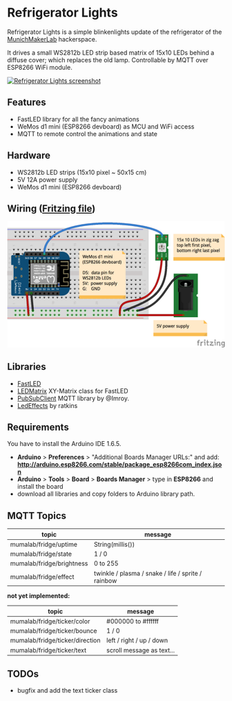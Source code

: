 Refrigerator Lights
===================
Refrigerator Lights is a simple blinkenlights update of the refrigerator of the [MunichMakerLab](https://munichmakerlab.de/) hackerspace.

It drives a small WS2812b LED strip based matrix of 15x10 LEDs behind a diffuse cover; which replaces the old lamp. 
Controllable by MQTT over ESP8266 WiFi module.

[![Refrigerator Lights screenshot](https://cloud.githubusercontent.com/assets/6171589/7560420/513b217e-f7c3-11e4-8fe3-a6d3037b3baf.jpg)](https://www.tumblr.com/video/munichmakerlab/116758165625/700/)

Features
--------
* FastLED library for all the fancy animations
* WeMos d1 mini (ESP8266 devboard) as MCU and WiFi access
* MQTT to remote control the animations and state

Hardware
--------
* WS2812b LED strips (15x10 pixel ~ 50x15 cm)
* 5V 12A power supply
* WeMos d1 mini (ESP8266 devboard)

Wiring ([Fritzing file](/fritzing/esp8266-fridge-lights-wiring.fzz))
------
![wiring diagram](/fritzing/esp8266-fridge-lights-wiring.png "wiring diagram")

Libraries
---------
* [FastLED](https://github.com/FastLED/FastLED)
* [LEDMatrix](https://github.com/Jorgen-VikingGod/LEDMatrix) XY-Matrix class for FastLED
* [PubSubClient](https://github.com/Imroy/pubsubclient) MQTT library by @Imroy.
* [LedEffects](https://bitbucket.org/ratkins/ledeffects/src/?at=default) by ratkins

Requirements
------------
You have to install the Arduino IDE 1.6.5.
* **Arduino** > **Preferences** > "Additional Boards Manager URLs:" and add: **http://arduino.esp8266.com/stable/package_esp8266com_index.json**
* **Arduino** > **Tools** > **Board** > **Boards Manager** > type in **ESP8266** and install the board
* download all libraries and copy folders to Arduino library path.

MQTT Topics
-----------
| topic                           | message                                            |
| ------------------------------- | -------------------------------------------------- |
| mumalab/fridge/uptime           | String(millis())                                   |
| mumalab/fridge/state            | 1 / 0                                              |
| mumalab/fridge/brightness       | 0 to 255                                           |
| mumalab/fridge/effect           | twinkle / plasma / snake / life / sprite / rainbow |

**not yet implemented:**

| topic                           | message                                            |
| ------------------------------- | -------------------------------------------------- |
| mumalab/fridge/ticker/color     | #000000 to #ffffff                                 |
| mumalab/fridge/ticker/bounce    | 1 / 0                                              |
| mumalab/fridge/ticker/direction | left / right / up / down                           |
| mumalab/fridge/ticker/text      | scroll message as text...                          |


TODOs
-----
* bugfix and add the text ticker class
